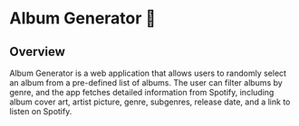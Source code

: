 # Album Generator 🎵

## Overview
Album Generator is a web application that allows users to randomly select an album from a pre-defined list of albums. The user can filter albums by genre, and the app fetches detailed information from Spotify, including album cover art, artist picture, genre, subgenres, release date, and a link to listen on Spotify.
